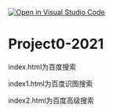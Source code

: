 [![Open in Visual Studio Code](https://classroom.github.com/assets/open-in-vscode-f059dc9a6f8d3a56e377f745f24479a46679e63a5d9fe6f495e02850cd0d8118.svg)](https://classroom.github.com/online_ide?assignment_repo_id=7313687&assignment_repo_type=AssignmentRepo)

# Project0-2021

index.html为百度搜索

index1.html为百度识图搜索

index2.html为百度高级搜索
